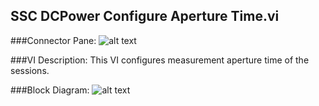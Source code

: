 ## **SSC DCPower Configure Aperture Time.vi**
###Connector Pane:
![alt text](/DCPower/SSC%20DCPower/Measure/SSC%20DCPower%20Configure%20Aperture%20Time.vic.png "SSC DCPower Configure Aperture Time.vi connector pane")

###VI Description:
This VI configures measurement aperture time of the sessions.

###Block Diagram:
![alt text](/DCPower/SSC%20DCPower/Measure/SSC%20DCPower%20Configure%20Aperture%20Time.vid.png "SSC DCPower Configure Aperture Time.vi block diagram")
